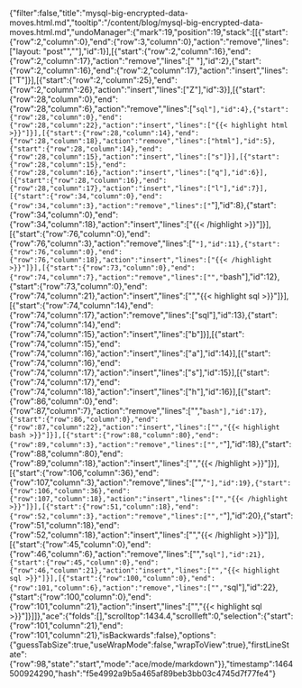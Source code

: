 {"filter":false,"title":"mysql-big-encrypted-data-moves.html.md","tooltip":"/content/blog/mysql-big-encrypted-data-moves.html.md","undoManager":{"mark":19,"position":19,"stack":[[{"start":{"row":2,"column":0},"end":{"row":3,"column":0},"action":"remove","lines":["layout: \"post\"",""],"id":1}],[{"start":{"row":2,"column":16},"end":{"row":2,"column":17},"action":"remove","lines":[" "],"id":2},{"start":{"row":2,"column":16},"end":{"row":2,"column":17},"action":"insert","lines":["T"]}],[{"start":{"row":2,"column":25},"end":{"row":2,"column":26},"action":"insert","lines":["Z"],"id":3}],[{"start":{"row":28,"column":0},"end":{"row":28,"column":6},"action":"remove","lines":["```sql"],"id":4},{"start":{"row":28,"column":0},"end":{"row":28,"column":22},"action":"insert","lines":["{{< highlight html >}}"]}],[{"start":{"row":28,"column":14},"end":{"row":28,"column":18},"action":"remove","lines":["html"],"id":5},{"start":{"row":28,"column":14},"end":{"row":28,"column":15},"action":"insert","lines":["s"]}],[{"start":{"row":28,"column":15},"end":{"row":28,"column":16},"action":"insert","lines":["q"],"id":6}],[{"start":{"row":28,"column":16},"end":{"row":28,"column":17},"action":"insert","lines":["l"],"id":7}],[{"start":{"row":34,"column":0},"end":{"row":34,"column":3},"action":"remove","lines":["```"],"id":8},{"start":{"row":34,"column":0},"end":{"row":34,"column":18},"action":"insert","lines":["{{< /highlight >}}"]}],[{"start":{"row":76,"column":0},"end":{"row":76,"column":3},"action":"remove","lines":["```"],"id":11},{"start":{"row":76,"column":0},"end":{"row":76,"column":18},"action":"insert","lines":["{{< /highlight >}}"]}],[{"start":{"row":73,"column":0},"end":{"row":74,"column":7},"action":"remove","lines":["","```bash"],"id":12},{"start":{"row":73,"column":0},"end":{"row":74,"column":21},"action":"insert","lines":["","{{< highlight sql >}}"]}],[{"start":{"row":74,"column":14},"end":{"row":74,"column":17},"action":"remove","lines":["sql"],"id":13},{"start":{"row":74,"column":14},"end":{"row":74,"column":15},"action":"insert","lines":["b"]}],[{"start":{"row":74,"column":15},"end":{"row":74,"column":16},"action":"insert","lines":["a"],"id":14}],[{"start":{"row":74,"column":16},"end":{"row":74,"column":17},"action":"insert","lines":["s"],"id":15}],[{"start":{"row":74,"column":17},"end":{"row":74,"column":18},"action":"insert","lines":["h"],"id":16}],[{"start":{"row":86,"column":0},"end":{"row":87,"column":7},"action":"remove","lines":["","```bash"],"id":17},{"start":{"row":86,"column":0},"end":{"row":87,"column":22},"action":"insert","lines":["","{{< highlight bash >}}"]}],[{"start":{"row":88,"column":80},"end":{"row":89,"column":3},"action":"remove","lines":["","```"],"id":18},{"start":{"row":88,"column":80},"end":{"row":89,"column":18},"action":"insert","lines":["","{{< /highlight >}}"]}],[{"start":{"row":106,"column":36},"end":{"row":107,"column":3},"action":"remove","lines":["","```"],"id":19},{"start":{"row":106,"column":36},"end":{"row":107,"column":18},"action":"insert","lines":["","{{< /highlight >}}"]}],[{"start":{"row":51,"column":18},"end":{"row":52,"column":3},"action":"remove","lines":["","```"],"id":20},{"start":{"row":51,"column":18},"end":{"row":52,"column":18},"action":"insert","lines":["","{{< /highlight >}}"]}],[{"start":{"row":45,"column":0},"end":{"row":46,"column":6},"action":"remove","lines":["","```sql"],"id":21},{"start":{"row":45,"column":0},"end":{"row":46,"column":21},"action":"insert","lines":["","{{< highlight sql >}}"]}],[{"start":{"row":100,"column":0},"end":{"row":101,"column":6},"action":"remove","lines":["","```sql"],"id":22},{"start":{"row":100,"column":0},"end":{"row":101,"column":21},"action":"insert","lines":["","{{< highlight sql >}}"]}]]},"ace":{"folds":[],"scrolltop":1434.4,"scrollleft":0,"selection":{"start":{"row":101,"column":21},"end":{"row":101,"column":21},"isBackwards":false},"options":{"guessTabSize":true,"useWrapMode":false,"wrapToView":true},"firstLineState":{"row":98,"state":"start","mode":"ace/mode/markdown"}},"timestamp":1464500924290,"hash":"f5e4992a9b5a465af89beb3bb03c4745d7f77fe4"}